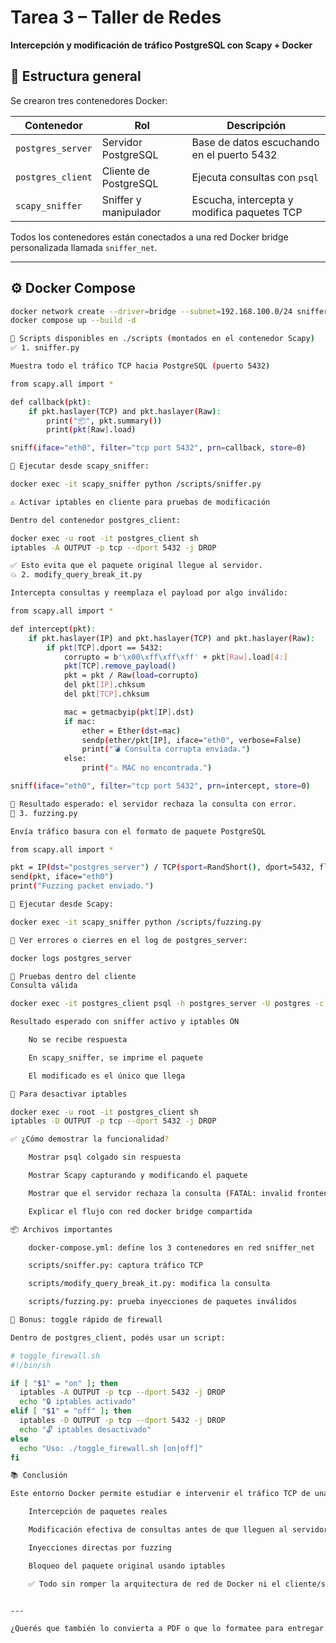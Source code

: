 # Tarea 3 – Taller de Redes  
**Intercepción y modificación de tráfico PostgreSQL con Scapy + Docker**

## 🧱 Estructura general

Se crearon tres contenedores Docker:

| Contenedor       | Rol                   | Descripción                                     |
|------------------|------------------------|-------------------------------------------------|
| `postgres_server`| Servidor PostgreSQL     | Base de datos escuchando en el puerto 5432     |
| `postgres_client`| Cliente de PostgreSQL   | Ejecuta consultas con `psql`                   |
| `scapy_sniffer`  | Sniffer y manipulador   | Escucha, intercepta y modifica paquetes TCP    |

Todos los contenedores están conectados a una red Docker bridge personalizada llamada `sniffer_net`.

---

## ⚙️ Docker Compose

```bash
docker network create --driver=bridge --subnet=192.168.100.0/24 sniffer_net
docker compose up --build -d

🐍 Scripts disponibles en ./scripts (montados en el contenedor Scapy)
✅ 1. sniffer.py

Muestra todo el tráfico TCP hacia PostgreSQL (puerto 5432)

from scapy.all import *

def callback(pkt):
    if pkt.haslayer(TCP) and pkt.haslayer(Raw):
        print("📦", pkt.summary())
        print(pkt[Raw].load)

sniff(iface="eth0", filter="tcp port 5432", prn=callback, store=0)

📌 Ejecutar desde scapy_sniffer:

docker exec -it scapy_sniffer python /scripts/sniffer.py

⚠️ Activar iptables en cliente para pruebas de modificación

Dentro del contenedor postgres_client:

docker exec -u root -it postgres_client sh
iptables -A OUTPUT -p tcp --dport 5432 -j DROP

✅ Esto evita que el paquete original llegue al servidor.
💥 2. modify_query_break_it.py

Intercepta consultas y reemplaza el payload por algo inválido:

from scapy.all import *

def intercept(pkt):
    if pkt.haslayer(IP) and pkt.haslayer(TCP) and pkt.haslayer(Raw):
        if pkt[TCP].dport == 5432:
            corrupto = b'\x00\xff\xff\xff' + pkt[Raw].load[4:]
            pkt[TCP].remove_payload()
            pkt = pkt / Raw(load=corrupto)
            del pkt[IP].chksum
            del pkt[TCP].chksum

            mac = getmacbyip(pkt[IP].dst)
            if mac:
                ether = Ether(dst=mac)
                sendp(ether/pkt[IP], iface="eth0", verbose=False)
                print("💣 Consulta corrupta enviada.")
            else:
                print("⚠️ MAC no encontrada.")

sniff(iface="eth0", filter="tcp port 5432", prn=intercept, store=0)

📌 Resultado esperado: el servidor rechaza la consulta con error.
🎲 3. fuzzing.py

Envía tráfico basura con el formato de paquete PostgreSQL

from scapy.all import *

pkt = IP(dst="postgres_server") / TCP(sport=RandShort(), dport=5432, flags="PA") / Raw(load=b'\x00\xff\xff\xff')
send(pkt, iface="eth0")
print("Fuzzing packet enviado.")

📌 Ejecutar desde Scapy:

docker exec -it scapy_sniffer python /scripts/fuzzing.py

📌 Ver errores o cierres en el log de postgres_server:

docker logs postgres_server

🧪 Pruebas dentro del cliente
Consulta válida

docker exec -it postgres_client psql -h postgres_server -U postgres -c "SELECT 'ok';"

Resultado esperado con sniffer activo y iptables ON

    No se recibe respuesta

    En scapy_sniffer, se imprime el paquete

    El modificado es el único que llega

🧼 Para desactivar iptables

docker exec -u root -it postgres_client sh
iptables -D OUTPUT -p tcp --dport 5432 -j DROP

✅ ¿Cómo demostrar la funcionalidad?

    Mostrar psql colgado sin respuesta

    Mostrar Scapy capturando y modificando el paquete

    Mostrar que el servidor rechaza la consulta (FATAL: invalid frontend message type)

    Explicar el flujo con red docker bridge compartida

📦 Archivos importantes

    docker-compose.yml: define los 3 contenedores en red sniffer_net

    scripts/sniffer.py: captura tráfico TCP

    scripts/modify_query_break_it.py: modifica la consulta

    scripts/fuzzing.py: prueba inyecciones de paquetes inválidos

🚀 Bonus: toggle rápido de firewall

Dentro de postgres_client, podés usar un script:

# toggle_firewall.sh
#!/bin/sh

if [ "$1" = "on" ]; then
  iptables -A OUTPUT -p tcp --dport 5432 -j DROP
  echo "🔒 iptables activado"
elif [ "$1" = "off" ]; then
  iptables -D OUTPUT -p tcp --dport 5432 -j DROP
  echo "🔓 iptables desactivado"
else
  echo "Uso: ./toggle_firewall.sh [on|off]"
fi

📚 Conclusión

Este entorno Docker permite estudiar e intervenir el tráfico TCP de una base de datos PostgreSQL usando Scapy. Se demostró:

    Intercepción de paquetes reales

    Modificación efectiva de consultas antes de que lleguen al servidor

    Inyecciones directas por fuzzing

    Bloqueo del paquete original usando iptables

    ✅ Todo sin romper la arquitectura de red de Docker ni el cliente/servidor.


---

¿Querés que también lo convierta a PDF o que lo formatee para entregar como informe
